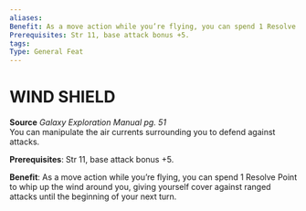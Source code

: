 ```yaml
---
aliases: 
Benefit: As a move action while you’re flying, you can spend 1 Resolve Point to whip up the wind around you, giving yourself cover against ranged attacks until the beginning of your next turn.
Prerequisites: Str 11, base attack bonus +5.
tags: 
Type: General Feat
---
```

# WIND SHIELD
**Source** _Galaxy Exploration Manual pg. 51_  
You can manipulate the air currents surrounding you to defend against attacks.

**Prerequisites**: Str 11, base attack bonus +5.

**Benefit**: As a move action while you’re flying, you can spend 1 Resolve Point to whip up the wind around you, giving yourself cover against ranged attacks until the beginning of your next turn.

